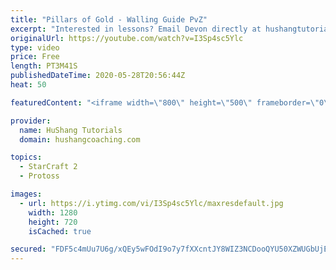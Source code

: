 ```yaml
---
title: "Pillars of Gold - Walling Guide PvZ"
excerpt: "Interested in lessons? Email Devon directly at hushangtutorials@outlook.com ------------------------------------------------------------------------------------------------------- Want to support HuShang Tutorials directly? Patreon is a website where you can contribute a monthly donation that will help"
originalUrl: https://youtube.com/watch?v=I3Sp4sc5Ylc
type: video
price: Free
length: PT3M41S
publishedDateTime: 2020-05-28T20:56:44Z
heat: 50

featuredContent: "<iframe width=\"800\" height=\"500\" frameborder=\"0\" src=\"https://www.youtube.com/embed/I3Sp4sc5Ylc\" allow=\"accelerometer; autoplay; encrypted-media; gyroscope; picture-in-picture\" allowfullscreen></iframe>"

provider:
  name: HuShang Tutorials
  domain: hushangcoaching.com

topics:
  - StarCraft 2
  - Protoss

images:
  - url: https://i.ytimg.com/vi/I3Sp4sc5Ylc/maxresdefault.jpg
    width: 1280
    height: 720
    isCached: true

secured: "FDF5c4mUu7U6g/xQEy5wFOdI9o7y7fXXcntJY8WIZ3NCDooQYU50XZWUGbUjEqfz8edFYjW7m1L9Sn5i7Em8GkxHt2vznTR03iSvyerLK5qfIzrmPagPJfS3m+ucR5VRK+1KbIDNNY+WgPcT/YwJWEzHedQYwuBGlDpItIEuw23T5lApZ7opmOi/bcF4bgvPctntINpjmxF+KVGjhcJYk1E0qsWbc2iBdQqBxQq5oH5S0EZlvkU3xquBSy9FYcHvV+taaWbAhE8yT7d0J7kLtamZ0fERlCZublbQu+QO/APguJHLRUOAmHZ5LRZWH2BxqhNLYqUwiKunmdQFV0z2B/AWZEHjHPszHTe6CPjTyPsnGm6HRdhzcL4U+bcSo8ygBbq7aX7XMo8a1z3GoOAu3VFr3pcSePdY3kVQtnypY6c=;PeQQgPTmj5svIydbplkb7w=="
---
```


